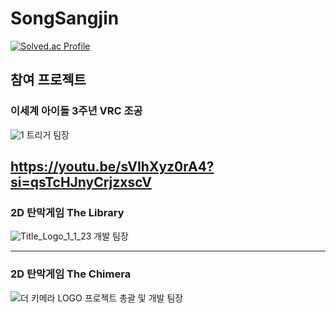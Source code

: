 # SongSangjin


[![Solved.ac Profile](http://mazassumnida.wtf/api/generate_badge?boj=netjin99)](https://solved.ac/netjin99)


## 참여 프로젝트

### 이세계 아이돌 3주년 VRC 조공
![1](https://github.com/user-attachments/assets/7cd55b56-3d54-438f-8dc1-45d4e99c2065)
트리거 팀장

https://youtu.be/sVIhXyz0rA4?si=qsTcHJnyCrjzxscV
---

### 2D 탄막게임 The Library
![Title_Logo_1_1_23](https://github.com/user-attachments/assets/67054270-d131-4b19-93aa-8de2a04d57ad)
개발 팀장


---

### 2D 탄막게임 The Chimera
![더 키메라 LOGO](https://github.com/user-attachments/assets/5efbd071-99ab-4a75-98fc-ba38acfa2358)
프로젝트 총괄 및 개발 팀장
